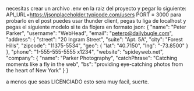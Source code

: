 necesitas crear un archivo .env en la raiz del proyecto y pegar lo siguiente:
API_URL=https://jsonplaceholder.typicode.com/users
PORT = 3000
para probarlo en el post puedes usar thunder client, pegas tu liga de localhost y pegas el siguiente modelo si te da flojera en formato json:
{
  "name": "Peter Parker",
  "username": "WebHead",
  "email": "peterp@dailybugle.com",
  "address": {
    "street": "20 Ingram Street",
    "suite": "Apt. 5A",
    "city": "Forest Hills",
    "zipcode": "11375-5534",
    "geo": {
      "lat": "40.7150",
      "lng": "-73.8500"
    }
  },
  "phone": "1-555-555-5555 x1234",
  "website": "spideyweb.net",
  "company": {
    "name": "Parker Photography",
    "catchPhrase": "Catching moments like a fly in the web",
    "bs": "providing eye-catching photos from the heart of New York"
  }
}

a menos que seas LICENCIADO esto sera muy facil, suerte.
